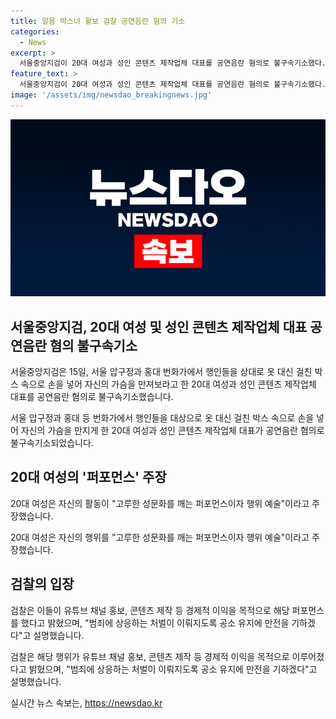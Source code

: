 ```yaml
---
title: 알몸 박스녀 활보 검찰 공연음란 혐의 기소
categories:
  - News
excerpt: >
  서울중앙지검이 20대 여성과 성인 콘텐츠 제작업체 대표를 공연음란 혐의로 불구속기소했다. 지난해 10월 압구정과 홍대 등에서 행인들에게 여성의 가슴을 만지게 한 혐의로 재판에 넘겨진 것으로 전해졌다. 이들은 행위를 유튜브 등을 통해 공개하며 경제적 이익을 목적으로 한 것으로 보인다. 피고인은 퍼포먼스와 행위 예술로 주장했지만, 검찰은 공소유지를 통해 적절한 처벌을 받도록 할 것이라 밝혔다.
feature_text: >
  서울중앙지검이 20대 여성과 성인 콘텐츠 제작업체 대표를 공연음란 혐의로 불구속기소했다. 지난해 10월 압구정과 홍대 등에서 행인들에게 여성의 가슴을 만지게 한 혐의로 재판에 넘겨진 것으로 전해졌다. 이들은 행위를 유튜브 등을 통해 공개하며 경제적 이익을 목적으로 한 것으로 보인다. 피고인은 퍼포먼스와 행위 예술로 주장했지만, 검찰은 공소유지를 통해 적절한 처벌을 받도록 할 것이라 밝혔다.
image: '/assets/img/newsdao_breakingnews.jpg'
---
```


<p><img src="/assets/img/newsdao_breakingnews.jpg" alt="cryptoinkorea 속보" /></p>

<h2 data-ke-size="size26">서울중앙지검, 20대 여성 및 성인 콘텐츠 제작업체 대표 공연음란 혐의 불구속기소</h2>

<p>서울중앙지검은 15일, 서울 압구정과 홍대 번화가에서 행인들을 상대로 옷 대신 걸친 박스 속으로 손을 넣어 자신의 가슴을 만져보라고 한 20대 여성과 성인 콘텐츠 제작업체 대표를 공연음란 혐의로 불구속기소했습니다.</p>

<p data-ke-size="size16">서울 압구정과 홍대 등 번화가에서 행인들을 대상으로 옷 대신 걸친 박스 속으로 손을 넣어 자신의 가슴을 만지게 한 20대 여성과 성인 콘텐츠 제작업체 대표가 공연음란 혐의로 불구속기소되었습니다.</p>

<h2 data-ke-size="size26">20대 여성의 '퍼포먼스' 주장</h2>

<p>20대 여성은 자신의 활동이 "고루한 성문화를 깨는 퍼포먼스이자 행위 예술"이라고 주장했습니다.</p>

<p data-ke-size="size16">20대 여성은 자신의 행위를 "고루한 성문화를 깨는 퍼포먼스이자 행위 예술"이라고 주장했습니다.</p>

<h2 data-ke-size="size26">검찰의 입장</h2>

<p>검찰은 이들이 유튜브 채널 홍보, 콘텐츠 제작 등 경제적 이익을 목적으로 해당 퍼포먼스를 했다고 밝혔으며, "범죄에 상응하는 처벌이 이뤄지도록 공소 유지에 만전을 기하겠다"고 설명했습니다.</p>

<p data-ke-size="size16">검찰은 해당 행위가 유튜브 채널 홍보, 콘텐츠 제작 등 경제적 이익을 목적으로 이루어졌다고 밝혔으며, "범죄에 상응하는 처벌이 이뤄지도록 공소 유지에 만전을 기하겠다"고 설명했습니다.</p>
실시간 뉴스 속보는, <a href="https://newsdao.kr" rel="dofollow">https://newsdao.kr</a>


